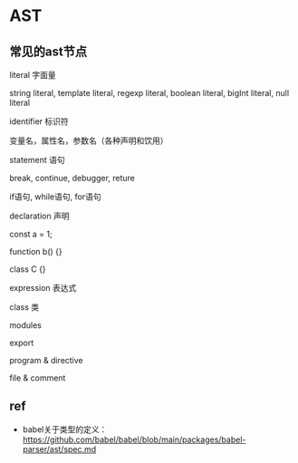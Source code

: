 

# AST



## 常见的ast节点

literal 字面量

string literal, template literal, regexp literal, boolean literal, bigInt literal, null literal



identifier 标识符

变量名，属性名，参数名（各种声明和饮用）



statement 语句

break, continue, debugger, reture

if语句, while语句, for语句



declaration 声明

const a = 1;

function b() {}

class C {}



expression 表达式



class 类



modules



export



program & directive



file & comment



## ref

- babel关于类型的定义：https://github.com/babel/babel/blob/main/packages/babel-parser/ast/spec.md